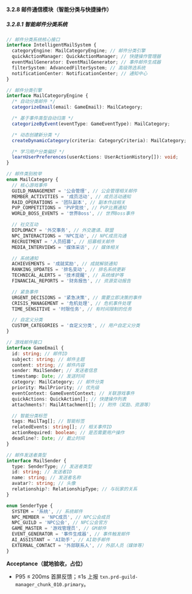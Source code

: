 ﻿---
PRD-ID: 'PRD-GM-PRD-GUILD-MANAGER_CHUNK_010'
Title: '公会管理器PRD - 分片10'
Status: 'Active'
Owner: 'Product-Team'
Created: '2024-12-01T00:00:00Z'
Updated: '2025-08-22T00:00:00Z'
Version: 'v1.2.0'
Priority: 'High'
Risk: 'Medium'
Depends-On:
  - 'PRD-GM-BASE-ARCHITECTURE'
chunk: '10/24'
size: '8634 chars'
source: 'PRD-Guild-Manager.md'
Arch-Refs: [CH01, CH03, CH04, CH05]
Test-Refs:
  - 'tests/unit/guild-manager-chunk-010.spec.ts'
Monitors:
  - 'txn.prd-guild-manager_chunk_010.primary'
SLO-Refs:
  - 'UI_P95_100ms'
  - 'EVENT_P95_50ms'
  - 'CRASH_FREE_99.5'
ADRs:
  [
    ADR-0001,
    ADR-0002,
    ADR-0003,
    ADR-0004,
    ADR-0005,
    ADR-0006,
    ADR-0007,
    ADR-0008,
  ]
Release_Gates:
  Quality_Gate:
    enabled: true
    threshold: 'unit_test_coverage >= 80%'
    blockingFailures:
      - 'test_failures'
      - 'coverage_below_threshold'
    windowHours: 24
  Security_Gate:
    enabled: true
    threshold: 'security_scan_passed == true'
    blockingFailures:
      - 'security_vulnerabilities'
      - 'dependency_vulnerabilities'
    windowHours: 12
  Performance_Gate:
    enabled: true
    threshold: 'p95_response_time <= 100ms'
    blockingFailures:
      - 'performance_regression'
      - 'memory_leaks'
    windowHours: 6
  Acceptance_Gate:
    enabled: true
    threshold: 'acceptance_criteria_met >= 95%'
    blockingFailures:
      - 'acceptance_test_failures'
      - 'user_story_incomplete'
    windowHours: 48
  API_Contract_Gate:
    enabled: true
    threshold: 'api_contract_compliance >= 100%'
    blockingFailures:
      - 'contract_violations'
      - 'breaking_changes'
    windowHours: 12
  Sentry_Release_Health_Gate:
    enabled: true
    threshold: 'crash_free_users >= 99.5% AND crash_free_sessions >= 99.9%'
    blockingFailures:
      - 'crash_free_threshold_violation'
      - 'insufficient_adoption_data'
      - 'release_health_regression'
    windowHours: 24
    params:
      sloRef: 'CRASH_FREE_99.5'
      thresholds:
        crashFreeUsers: 99.5
        crashFreeSessions: 99.9
        minAdoptionPercent: 25
        durationHours: 24

Security_Policies:
  permissions:
    read:
      - 'guild-member'
      - 'guild-officer'
      - 'guild-master'
    write:
      - 'guild-officer'
      - 'guild-master'
    admin:
      - 'guild-master'
      - 'system-admin'
  cspNotes: "Electron CSP: default-src 'self'; script-src 'self'; object-src 'none'; base-uri 'self'; connect-src 'self' https://api.${PRODUCT_DOMAIN}; style-src 'self' 'nonce-${NONCE_PLACEHOLDER}'; img-src 'self' data: https: ; font-src 'self'"
Traceability_Matrix:
  requirementTags:
    - 'guild-management'
    - 'user-experience'
    - 'performance'
  acceptance:
    functional: '功能需求100%实现'
    performance: '性能指标达到SLO要求'
    security: '安全要求完全满足'
    usability: '用户体验达到设计标准'
  evidence:
    implementation: '源代码实现'
    testing: '自动化测试覆盖'
    documentation: '技术文档完备'
    validation: '用户验收确认'
---

#### 3.2.8 邮件通信模块（智能分类与快捷操作）

##### 3.2.8.1 智能邮件分类系统

```typescript
// 邮件分类系统核心接口
interface IntelligentMailSystem {
  categoryEngine: MailCategoryEngine; // 邮件分类引擎
  quickActionManager: QuickActionManager; // 快捷操作管理器
  eventMailGenerator: EventMailGenerator; // 事件邮件生成器
  filterSystem: AdvancedFilterSystem; // 高级筛选系统
  notificationCenter: NotificationCenter; // 通知中心
}

// 邮件分类引擎
interface MailCategoryEngine {
  /* 自动分类邮件 */
  categorizeEmail(email: GameEmail): MailCategory;

  /* 基于事件类型自动归类 */
  categorizeByEvent(eventType: GameEventType): MailCategory;

  /* 动态创建新分类 */
  createDynamicCategory(criteria: CategoryCriteria): MailCategory;

  /* 学习用户分类偏好 */
  learnUserPreferences(userActions: UserActionHistory[]): void;
}

// 邮件类别枚举
enum MailCategory {
  // 核心游戏事件
  GUILD_MANAGEMENT = '公会管理', // 公会管理相关邮件
  MEMBER_ACTIVITIES = '成员活动', // 成员活动通知
  RAID_OPERATIONS = '团队副本', // 副本作战相关
  PVP_COMPETITIONS = 'PVP竞技', // PVP比赛通知
  WORLD_BOSS_EVENTS = '世界Boss', // 世界Boss事件

  // 社交互动
  DIPLOMACY = '外交事务', // 外交邀请、联盟
  NPC_INTERACTIONS = 'NPC互动', // NPC成员沟通
  RECRUITMENT = '人员招募', // 招募相关邮件
  MEDIA_INTERVIEWS = '媒体采访', // 媒体相关

  // 系统通知
  ACHIEVEMENTS = '成就奖励', // 成就解锁通知
  RANKING_UPDATES = '排名变动', // 排名系统更新
  TECHNICAL_ALERTS = '技术提醒', // 系统维护等
  FINANCIAL_REPORTS = '财务报告', // 资源变动报告

  // 紧急事件
  URGENT_DECISIONS = '紧急决策', // 需要立即决策的事件
  CRISIS_MANAGEMENT = '危机处理', // 危机事件处理
  TIME_SENSITIVE = '时限任务', // 有时间限制的任务

  // 自定义分类
  CUSTOM_CATEGORIES = '自定义分类', // 用户自定义分类
}

// 游戏邮件接口
interface GameEmail {
  id: string; // 邮件ID
  subject: string; // 邮件主题
  content: string; // 邮件内容
  sender: MailSender; // 发送者信息
  timestamp: Date; // 发送时间
  category: MailCategory; // 邮件分类
  priority: MailPriority; // 优先级
  eventContext: GameEventContext; // 关联游戏事件
  quickActions: QuickAction[]; // 快捷操作列表
  attachments?: MailAttachment[]; // 附件（奖励、资源等）

  // 智能分类标签
  tags: MailTag[]; // 智能标签
  relatedEvents: string[]; // 相关事件ID
  actionRequired: boolean; // 是否需要用户操作
  deadline?: Date; // 截止时间
}

// 邮件发送者类型
interface MailSender {
  type: SenderType; // 发送者类型
  id: string; // 发送者ID
  name: string; // 发送者名称
  avatar?: string; // 头像
  relationship?: RelationshipType; // 与玩家的关系
}

enum SenderType {
  SYSTEM = '系统', // 系统邮件
  NPC_MEMBER = 'NPC成员', // NPC公会成员
  NPC_GUILD = 'NPC公会', // NPC公会官方
  GAME_MASTER = '游戏管理员', // GM邮件
  EVENT_GENERATOR = '事件生成器', // 事件触发邮件
  AI_ASSISTANT = 'AI助手', // AI助手邮件
  EXTERNAL_CONTACT = '外部联系人', // 外部人员（媒体等）
}
```

**Acceptance（就地验收，占位）**

- P95 ≤ 200ms 首屏反馈；≤1s 上报 `txn.prd-guild-manager_chunk_010.primary`。
